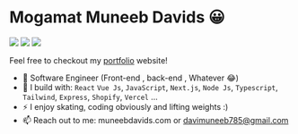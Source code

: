# Mogamat Muneeb Davids 😀

[<img src="https://img.shields.io/badge/github-%2312100E.svg?&style=for-the-badge&logo=github&logoColor=white&color=black" />](https://github.com/Mogamat-Muneeb)
[<img src="https://img.shields.io/badge/instagram-%2312100E.svg?&style=for-the-badge&logo=instagram&color=405DE6" />](https://www.instagram.com/mogmuneebdavids) 
[<img src="https://img.shields.io/badge/linkedin-%230077B5.svg?&style=for-the-badge&logo=linkedin&logoColor=white" />](https://www.linkedin.com/in/mogamat-muneeb/)

Feel free to checkout my [portfolio](https://muneebdavids.com) website!
- 🏢 Software Engineer (Front-end , back-end , Whatever 😂)
- 🧰 I build with: `React` `Vue Js`, `JavaScript`, `Next.js`, `Node Js`,  `Typescript`, `Tailwind`, `Express`, `Shopify`, `Vercel` ...
- ⚡ I enjoy skating, coding obviously and lifting weights :)
- 📫 Reach out to me: muneebdavids.com or davimuneeb785@gmail.com
